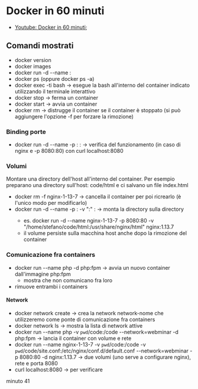# Docker in 60 minuti

- [Youtube: Docker in 60 minuti](https://youtu.be/kYdP0BIGQAM);

## Comandi mostrati

- docker version
- docker images
- docker run -d --name <nome-a-piacere> <immagine-nome>:<immagine-versione>
- docker ps (oppure docker ps -a)
- docker exec -ti <container-id> bash -> esegue la bash all'interno del container indicato utilizzando il terminale interattivo
- docker stop <container-id> -> ferma un container
- docker start <container-id oppure immagine-nome> -> avvia un container
- docker rm <container-name> -> distrugge il container se il container è stoppato (si può aggiungere l'opzione -f per forzare la rimozione)

### Binding porte
- docker run -d --name <nome-a-piacere> -p <porta-host>:<porta-container> <immagine-nome>:<immagine-versione> -> verifica del funzionamento (in caso di nginx e -p 8080:80) con curl localhost:8080

### Volumi

Montare una directory dell'host all'interno del container.
Per esempio preparano una directory sull'host:
code/html
e ci salvano un file index.html

- docker rm -f nginx-1-13-7 -> cancella il container per poi ricrearlo (è l'unico modo per modificarlo)
- docker run -d --name <nome-a-piacere> -p <porta-host>:<porta-container> -v "<dir-container>:<dir-host>" <immagine-nome>:<immagine-versione> -> monta la directory <dir-host> sulla directory <dir-container>
    - es. docker run -d --name nginx-1-13-7 -p 8080:80 -v "/home/stefano/code/html:/usr/share/nginx/html" nginx:1.13.7
    - il volume persiste sulla macchina host anche dopo la rimozione del container

### Comunicazione fra containers

- docker run --name php -d php:fpm -> avvia un nuovo container dall'immagine php:fpm
    - mostra che non comunicano fra loro
- rimuove entrambi i containers

#### Network

- docker network create <network-nome> -> crea la network network-nome che utilizzeremo come ponte di comunicazione fra containers
- docker network ls -> mostra la lista di network attive
- docker run --name php -v `pwd`/code:/code --network=webminar -d php:fpm -> lancia il container con volume e rete
- docker run --name nginx-1-13-7 -v `pwd`/code:/code -v `pwd`/code/site.conf:/etc/nginx/conf.d/default.conf --network=webminar -p 8080:80 -d nginx:1.13.7 -> due volumi (uno serve a configurare nginx), rete e porta 8080
- curl localhost:8080 -> per verificare

minuto 41



